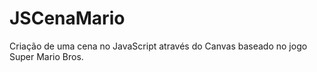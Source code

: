 # JSCenaMario
Criação de uma cena no JavaScript através do Canvas baseado no jogo Super Mario Bros.
